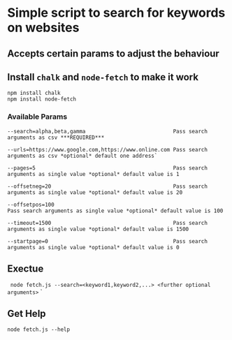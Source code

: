 # Simple script to search for keywords on websites

## Accepts certain params to adjust the behaviour

## Install `chalk` and `node-fetch` to make it work

```
npm install chalk
npm install node-fetch
```

### Available Params

```
--search=alpha,beta,gamma                            Pass search arguments as csv ***REQUIRED***

--urls=https://www.google.com,https://www.online.com Pass search arguments as csv *optional* default one address`

--pages=5                                            Pass search arguments as single value *optional* default value is 1

--offsetneg=20                                       Pass search arguments as single value *optional* default value is 20

--offsetpos=100
Pass search arguments as single value *optional* default value is 100

--timeout=1500                                       Pass search arguments as single value *optional* default value is 1500

--startpage=0                                        Pass search arguments as single value *optional* default value is 0
```

## Exectue

` node fetch.js --search=<keyword1,keyword2,...> <further optional arguments>`
`

## Get Help

`node fetch.js --help`
